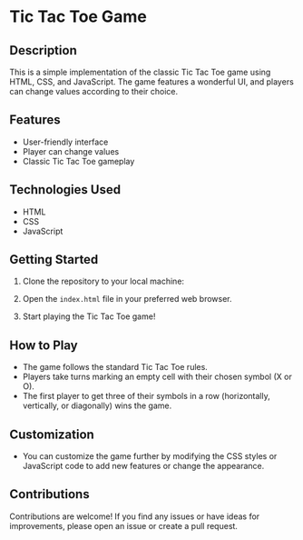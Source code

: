 # Tic Tac Toe Game

## Description
This is a simple implementation of the classic Tic Tac Toe game using HTML, CSS, and JavaScript. The game features a wonderful UI, and players can change values according to their choice.

## Features
- User-friendly interface
- Player can change values
- Classic Tic Tac Toe gameplay

## Technologies Used
- HTML
- CSS
- JavaScript

## Getting Started
1. Clone the repository to your local machine:
    
2. Open the `index.html` file in your preferred web browser.

3. Start playing the Tic Tac Toe game!

## How to Play
- The game follows the standard Tic Tac Toe rules.
- Players take turns marking an empty cell with their chosen symbol (X or O).
- The first player to get three of their symbols in a row (horizontally, vertically, or diagonally) wins the game.

## Customization
- You can customize the game further by modifying the CSS styles or JavaScript code to add new features or change the appearance.

## Contributions
Contributions are welcome! If you find any issues or have ideas for improvements, please open an issue or create a pull request.
